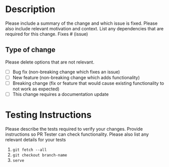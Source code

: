 # Description
Please include a summary of the change and which issue is fixed. Please also include relevant motivation and context. List any dependencies that are required for this change.
Fixes # (issue)
## Type of change
Please delete options that are not relevant.
- [ ] Bug fix (non-breaking change which fixes an issue)
- [ ] New feature (non-breaking change which adds functionality)
- [ ] Breaking change (fix or feature that would cause existing functionality to not work as expected)
- [ ] This change requires a documentation update
# Testing Instructions
Please describe the tests required to verify your changes. Provide instructions so PR Tester can check functionality. Please also list any relevant details for your tests
1. `git fetch --all`
1. `git checkout branch-name`
1. `serve`
